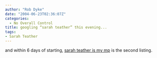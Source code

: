```yaml
---
author: "Rob Dyke"
date: "2004-06-23T02:36:07Z"
categories:
  - No Overall Control
title: googling “sarah teather” this evening...
tags:
- Sarah Teather
---
```

and within 6 days of starting, [sarah teather is my mp](http://sarah-teather-mp.blogspot.com) is the second listing.
